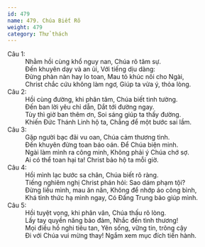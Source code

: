 ```yaml
---
id: 479
name: 479. Chúa Biết Rõ
weight: 479
category: Thử thách
---
```

<dl><dt>Câu 1:</dt><dd data-verse="1">Nhằm hồi cùng khổ nguy nan, Chúa rõ tâm sự. <br/>Đến khuyên dạy và an ủi, Với tiếng dịu dàng: <br/>Đừng phàn nàn hay lo toan, Mau tỏ khúc nôi cho Ngài, <br/>Christ chắc cứu không làm ngơ, Giúp ta vừa ý, thỏa lòng. </dd><dt>Câu 2:</dt><dd data-verse="2">Hồi cùng đường, khi phân tâm, Chúa biết tinh tường. <br/>Đến ban lời yêu chỉ dẫn, Dắt tới đường ngay. <br/>Tùy thì giờ ban thêm ơn, Soi sáng giúp ta thấy đường. <br/>Khiến Đức Thánh Linh hộ ta, Chẳng để một bước sai lầm. </dd><dt>Câu 3:</dt><dd data-verse="3">Gặp người bạc đãi vu oan, Chúa cảm thương tình. <br/>Đến khuyên đừng toan báo oán. Để Chúa biện minh. <br/>Ngài làm mình ra công minh, Không phải ý Chúa chớ sợ. <br/>Ai có thể toan hại ta! Christ bảo hộ ta mỗi giờ. </dd><dt>Câu 4:</dt><dd data-verse="4">Hồi mình lạc bước sa chân, Chúa biết rõ ràng. <br/>Tiếng nghiêm nghị Christ phán hỏi: Sao dám phạm tội? <br/>Đừng liều mình, mau ăn năn, Không để nhớp áo công bình, <br/>Khá tỉnh thức hạ mình ngay, Có Đấng Trung bảo giúp mình. </dd><dt>Câu 5:</dt><dd data-verse="5">Hồi tuyệt vọng, khi phân vân, Chúa thấu rõ lòng. <br/>Lấy tay quyền năng bảo đảm, Nhắc đến tình thương! <br/>Mọi điều hồ nghi tiêu tan, Yên sống, vững tin, trông cậy <br/>Đi với Chúa vui mừng thay! Ngắm xem mục đích tiến hành. </dd></dl>
